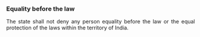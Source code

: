 ### Equality before the law
<div style="text-align: justify">

The state shall not deny any person equality before the law or the equal protection of the laws within the territory of India.

</div>
